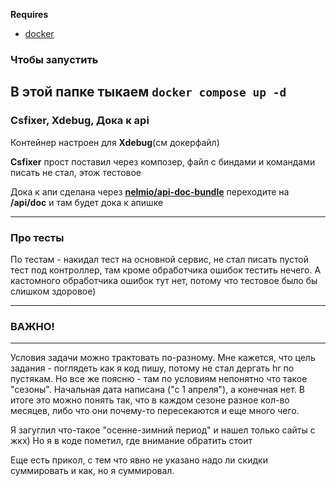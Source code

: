 
**Requires**
- [docker](https://www.docker.com/get-started/)

### Чтобы запустить

 В этой папке тыкаем
    ```
    docker compose up -d
    ```
----------
### Csfixer, Xdebug, Дока к api

Контейнер настроен для **Xdebug**(см докерфайл)

**Csfixer** прост поставил через композер, файл с биндами и командами писать не стал, этож тестовое

Дока к апи сделана через **[nelmio/api-doc-bundle]([https://symfony.com/bundles/NelmioApiDocBundle/current/index.html])** 
переходите на **/api/doc** и там будет дока к апишке
______________
### Про тесты

По тестам - накидал тест на основной сервис, не стал писать пустой тест под контроллер, там кроме обработчика ошибок
тестить нечего. А кастомного обработчика ошибок тут нет, потому что тестовое было бы слишком здоровое)
______
### ВАЖНО!
_______
Условия задачи можно трактовать по-разному. Мне кажется, что цель задания - поглядеть как я код пишу, потому не стал
дергать hr по пустякам. Но все же поясню - там по условиям непонятно что такое "сезоны".
Начальная дата написана ("с 1 апреля"), а конечная нет. В итоге это можно понять так, что в каждом сезоне разное
кол-во месяцев, либо что они почему-то пересекаются и еще много чего.

Я загуглил что-такое "осенне-зимний период" и нашел только сайты с жкх)
Но я в коде пометил, где внимание обратить стоит

Еще есть прикол, с тем что явно не указано надо ли скидки суммировать и как, но я суммировал.